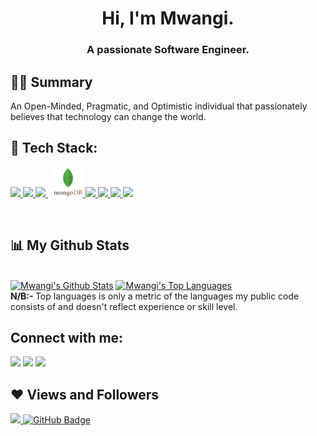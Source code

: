<h1 align="center">Hi, I'm Mwangi.</h1>
<h3 align="center">A passionate Software Engineer.</h3>


## 🙋‍♂️ Summary
An Open-Minded, Pragmatic, and Optimistic individual that passionately believes that technology can change the world. 


## 🚀 Tech Stack:
<p align="left"> 
    <a href="https://www.java.com" target="_blank"> <img src="https://img.icons8.com/color/48/000000/java-coffee-cup-logo.png"/> </a>
    <a href="https://spring.io" target="_blank"> <img src="https://img.icons8.com/color/48/000000/spring-logo.png"/> </a>
    <a style="padding-right:8px;" href="https://www.mysql.com/" target="_blank"> <img src="https://img.icons8.com/fluent/50/000000/mysql-logo.png"/> </a>
    <a href="https://www.mongodb.com/" target="_blank"> <img src="https://raw.githubusercontent.com/devicons/devicon/master/icons/mongodb/mongodb-original-wordmark.svg" alt="mongodb" width="48" height="48"/> </a>
    <a href="https://www.python.org" target="_blank"> <img src="https://img.icons8.com/color/48/000000/python.png"/> </a>
    <a href="https://developer.mozilla.org/en-US/docs/Web/JavaScript" target="_blank"> <img src="https://img.icons8.com/color/48/000000/javascript.png"/> </a>
    <a href="https://www.w3.org/html/" target="_blank"> <img src="https://img.icons8.com/color/48/000000/html-5.png"/> </a>
    <a href="https://git-scm.com/" target="_blank"> <img src="https://img.icons8.com/color/48/000000/git.png"/> </a>
</p>
<br/>


## 📊 My Github Stats

  <br/>
    <a href="https://github.com/Mwangi-M/github-readme-stats"><img alt="Mwangi's Github Stats" src="https://github-readme-stats.vercel.app/api?username=Mwangi-M&show_icons=true&count_private=true&theme=react&hide_border=true&bg_color=0D1117" /></a>
  <a href="https://github.com/Mwangi-M/github-readme-stats"><img alt="Mwangi's Top Languages" src="https://github-readme-stats.vercel.app/api/top-langs/?username=Mwangi-M&langs_count=8&count_private=true&layout=compact&theme=react&hide_border=true&bg_color=0D1117" /></a>
  <br/>
  <b>N/B:- </b> Top languages is only a metric of the languages my public code consists of and doesn't reflect experience or skill level.
  <br/>

## Connect with me:
<p align="left">
    <a href = "https://www.linkedin.com/in/mwangi-s-742ba9183/"><img src="https://img.icons8.com/fluent/48/000000/linkedin.png"/></a>
    <a href = ""><img src="https://img.icons8.com/fluent/48/000000/twitter.png"/></a>
    <a href = ""><img src="https://img.icons8.com/fluent/48/000000/instagram-new.png"/></a>
</p>

## ❤ Views and Followers
<a href="https://github.com/Meghna-DAS/github-profile-views-counter">
    <img src="https://komarev.com/ghpvc/?username=Mwangi-M">
</a>
<a href="https://github.com/Mwangi-M?tab=followers"><img src="https://img.shields.io/github/followers/Mwangi-M?label=Followers&style=social" alt="GitHub Badge"></a>
